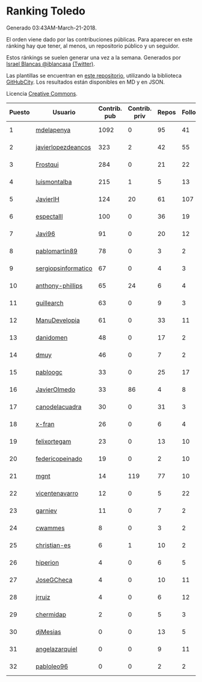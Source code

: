 # Ranking Toledo

Generado 03:43AM-March-21-2018.

El orden viene dado por las contribuciones públicas. Para aparecer en este ránking hay que tener, al menos, un repositorio público y un seguidor.

Estos ránkings se suelen generar una vez a la semana. Generados por [Israel Blancas @iblancasa](https://github.com/iblancasa/) [(Twitter)](https://twitter.com/iblancasa).

Las plantillas se encuentran en [este repositorio](https://github.com/iblancasa/GH-Spanish-Ranking), utilizando la biblioteca [GitHubCity](https://github.com/iblancasa/GitHubCity). Los resultados están disponibles en MD y en JSON.

Licencia [Creative Commons](https://creativecommons.org/licenses/by/4.0/).

| Puesto   |  Usuario  | Contrib. pub | Contrib. priv |Repos| Followers | Desde |  Avatar  |
|----------|-----------|--------------|---------------|-----|-----------|-------|----------|
|1|[mdelapenya](https://github.com/mdelapenya)|1092|0|95|41|2011-08-01|![mdelapenya](https://avatars3.githubusercontent.com/u/951580)|
|2|[javierlopezdeancos](https://github.com/javierlopezdeancos)|323|2|42|55|2011-11-17|![javierlopezdeancos](https://avatars2.githubusercontent.com/u/1202463)|
|3|[Frostqui](https://github.com/Frostqui)|284|0|21|22|2014-12-06|![Frostqui](https://avatars2.githubusercontent.com/u/10099165)|
|4|[luismontalba](https://github.com/luismontalba)|215|1|5|13|2013-11-13|![luismontalba](https://avatars3.githubusercontent.com/u/5930419)|
|5|[JavierIH](https://github.com/JavierIH)|124|20|61|107|2013-08-03|![JavierIH](https://avatars2.githubusercontent.com/u/5154251)|
|6|[espectalll](https://github.com/espectalll)|100|0|36|19|2012-09-30|![espectalll](https://avatars1.githubusercontent.com/u/2456419)|
|7|[Javi96](https://github.com/Javi96)|91|0|20|12|2016-05-01|![Javi96](https://avatars2.githubusercontent.com/u/18982140)|
|8|[pablomartin89](https://github.com/pablomartin89)|78|0|3|2|2015-12-30|![pablomartin89](https://avatars1.githubusercontent.com/u/16488733)|
|9|[sergiopsinformatico](https://github.com/sergiopsinformatico)|67|0|4|3|2016-10-10|![sergiopsinformatico](https://avatars1.githubusercontent.com/u/22752242)|
|10|[anthony-phillips](https://github.com/anthony-phillips)|65|24|6|4|2015-09-04|![anthony-phillips](https://avatars2.githubusercontent.com/u/14120390)|
|11|[guillearch](https://github.com/guillearch)|63|0|9|3|2017-03-28|![guillearch](https://avatars2.githubusercontent.com/u/26745787)|
|12|[ManuDevelopia](https://github.com/ManuDevelopia)|61|0|33|11|2008-12-28|![ManuDevelopia](https://avatars3.githubusercontent.com/u/43015)|
|13|[danidomen](https://github.com/danidomen)|48|0|17|2|2013-11-21|![danidomen](https://avatars2.githubusercontent.com/u/5998908)|
|14|[dmuy](https://github.com/dmuy)|46|0|7|2|2014-09-19|![dmuy](https://avatars0.githubusercontent.com/u/8830886)|
|15|[pabloogc](https://github.com/pabloogc)|33|0|25|17|2011-10-16|![pabloogc](https://avatars1.githubusercontent.com/u/1131305)|
|16|[JavierOlmedo](https://github.com/JavierOlmedo)|33|86|4|8|2015-11-18|![JavierOlmedo](https://avatars1.githubusercontent.com/u/15904748)|
|17|[canodelacuadra](https://github.com/canodelacuadra)|30|0|31|3|2013-07-14|![canodelacuadra](https://avatars2.githubusercontent.com/u/5006582)|
|18|[x-fran](https://github.com/x-fran)|26|0|6|4|2013-01-04|![x-fran](https://avatars2.githubusercontent.com/u/3188361)|
|19|[felixortegam](https://github.com/felixortegam)|23|0|13|10|2013-06-14|![felixortegam](https://avatars1.githubusercontent.com/u/4701534)|
|20|[federicopeinado](https://github.com/federicopeinado)|19|0|2|10|2013-11-13|![federicopeinado](https://avatars0.githubusercontent.com/u/5931002)|
|21|[mgnt](https://github.com/mgnt)|14|119|77|10|2013-03-13|![mgnt](https://avatars2.githubusercontent.com/u/3850065)|
|22|[vicentenavarro](https://github.com/vicentenavarro)|12|0|5|22|2017-02-13|![vicentenavarro](https://avatars2.githubusercontent.com/u/25737591)|
|23|[garniev](https://github.com/garniev)|11|0|7|2|2014-12-09|![garniev](https://avatars1.githubusercontent.com/u/10130200)|
|24|[cwammes](https://github.com/cwammes)|8|0|3|2|2014-03-18|![cwammes](https://avatars0.githubusercontent.com/u/6991783)|
|25|[christian-es](https://github.com/christian-es)|6|1|10|2|2014-07-12|![christian-es](https://avatars2.githubusercontent.com/u/8144580)|
|26|[hiperion](https://github.com/hiperion)|4|0|6|5|2010-08-10|![hiperion](https://avatars1.githubusercontent.com/u/360124)|
|27|[JoseGCheca](https://github.com/JoseGCheca)|4|0|10|11|2014-02-05|![JoseGCheca](https://avatars1.githubusercontent.com/u/6599858)|
|28|[jrruiz](https://github.com/jrruiz)|4|0|6|12|2013-12-02|![jrruiz](https://avatars3.githubusercontent.com/u/6089334)|
|29|[chermidap](https://github.com/chermidap)|2|0|5|3|2015-11-26|![chermidap](https://avatars0.githubusercontent.com/u/16034887)|
|30|[djMesias](https://github.com/djMesias)|0|0|13|5|2011-09-17|![djMesias](https://avatars1.githubusercontent.com/u/1057831)|
|31|[angelazarquiel](https://github.com/angelazarquiel)|0|0|9|11|2013-10-07|![angelazarquiel](https://avatars0.githubusercontent.com/u/5631864)|
|32|[pabloleo96](https://github.com/pabloleo96)|0|0|2|2|2016-03-07|![pabloleo96](https://avatars0.githubusercontent.com/u/17706718)|
